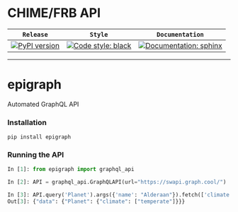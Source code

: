 # CHIME/FRB API

|  **`Release`**  |   **`Style`**   |   **`Documentation`**   |
|-----------------|-----------------|-------------------------|
| [![PyPI version](https://img.shields.io/pypi/v/epigraph.svg)](https://pypi.org/project/epigraph/) | [![Code style: black](https://img.shields.io/badge/code%20style-black-000000.svg)](https://black.readthedocs.io/en/stable/)|[![Documentation: sphinx](https://img.shields.io/badge/documentation-docs-brightgreen)](https://chimefrb.github.io/epigraph/build/html/index.html)|

--------

# epigraph
Automated GraphQL API

### Installation
```
pip install epigraph
```

### Running the API
```python
In [1]: from epigraph import graphql_api

In [2]: API = graphql_api.GraphQLAPI(url="https://swapi.graph.cool/")

In [3]: API.query('Planet').args({'name': "Alderaan"}).fetch(['climate'])
Out[3]: {"data": {"Planet": {"climate": ["temperate"]}}}

```
